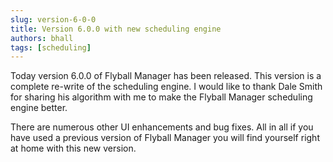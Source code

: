 ```yaml
---
slug: version-6-0-0
title: Version 6.0.0 with new scheduling engine
authors: bhall
tags: [scheduling]
---
```


Today version 6.0.0 of Flyball Manager has been released. This version is a complete re-write of the scheduling engine. I would like to thank Dale Smith for sharing his algorithm with me to make the Flyball Manager scheduling engine better.

There are numerous other UI enhancements and bug fixes. All in all if you have used a previous version of Flyball Manager you will find yourself right at home with this new version.
